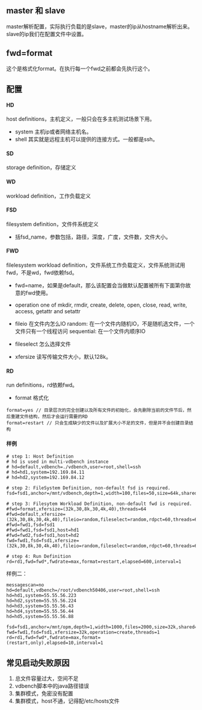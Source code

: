 ## master 和 slave
master解析配置，实际执行负载的是slave，master的ip从hostname解析出来。slave的ip我们在配置文件中设置。

## fwd=format
这个是格式化format。在执行每一个fwd之前都会先执行这个。


## 配置
#### HD 
host definitions，主机定义，一般只会在多主机测试场景下用。
  * system	主机ip或者网络主机名。
  * shell	其实就是远程主机可以提供的连接方式。一般都是ssh。
	
#### SD
storage definition，存储定义

#### WD
workload definition，工作负载定义 

#### FSD
filesystem definition，文件件系统定义

* 括fsd_name，参数包括，路径，深度，广度，文件数，文件大小。

#### FWD
filelesystem workload definition，文件系统工作负载定义，文件系统测试用fwd，不是wd，fwd依赖fsd。
* fwd=name，如果是default，那么该配置会当做默认配置被所有下面第你故意的fwd使用。
* operation
	one of mkdir, rmdir, create, delete, open, close, read, write, access, getattr and setattr
	
* fileio 在文件内怎么IO
	random: 在一个文件内随机IO，不是随机选文件，一个文件只有一个线程访问
	sequential: 在一个文件内顺序IO

* fileselect 怎么选择文件
* xfersize 读写传输文件大小，默认128k。
	
#### RD
run definitions，rd依赖fwd。

* format 格式化

```
format=yes // 目录层次的完全创建以及所有文件的初始化，会先删除当前的文件节后，然后重建文件结构，然后才会运行需要的RD
format=restart // 只会生成缺少的文件以及扩展大小不足的文件，但是并不会创建目录结构
```

#### 样例

```
# step 1: Host Definition
# hd is used in multi-vdbench instance
# hd=default,vdbench=./vdbench,user=root,shell=ssh
# hd=hd1,system=192.169.84.11
# hd=hd2,system=192.169.84.12

# step 2: FileSystem Definition, non-default fsd is required.
fsd=fsd1,anchor=/mnt/vdbench,depth=1,width=100,files=50,size=64k,shared=yes

# step 3: Filesytem Workload Definition, non-default fwd is required.
#fwd=format,xfersize=(32k,30,8k,30,4k,40),threads=64
#fwd=default,xfersize=(32k,30,8k,30,4k,40),fileio=random,fileselect=random,rdpct=60,threads=64
#fwd=fwd1,fsd=fsd1
#fwd=fwd1,fsd=fsd1,host=hd1
#fwd=fwd2,fsd=fsd1,host=hd2
fwd=fwd1,fsd=fsd1,xfersize=(32k,30,8k,30,4k,40),fileio=random,fileselect=random,rdpct=60,threads=64

# step 4: Run Definition
rd=rd1,fwd=fwd*,fwdrate=max,format=restart,elapsed=600,interval=1
```

样例二：
```
messagescan=no
hd=default,vdbench=/root/vdbench50406,user=root,shell=ssh
hd=hd1,system=55.55.56.223
hd=hd2,system=55.55.56.224
hd=hd3,system=55.55.56.43
hd=hd4,system=55.55.56.44
hd=hd5,system=55.55.56.88

fsd=fsd1,anchor=/mnt/opm,depth=1,width=1000,files=2000,size=32k,shared=yes
fwd=fwd1,fsd=fsd1,xfersize=32k,operation=create,threads=1
rd=rd1,fwd=fwd*,fwdrate=max,format=(restart,only),elapsed=10,interval=1
```

## 常见启动失败原因

1. 总文件容量过大，空间不足
2. vdbench脚本中的java路径错误
3. 集群模式，免密没有配置
4. 集群模式，host不通，记得配/etc/hosts文件
